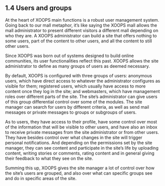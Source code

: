 ## 1.4 Users and groups

At the heart of XOOPS main functions is a robust user management system. Going back to our mall metaphor, it’s like saying the XOOPS mall allows the mall administrator to present different visitors a different mall depending on who they are. A XOOPS administrator can build a site that offers nothing to some users, part of the content to other users, and all the content to still other users.

Since XOOPS was born out of systems designed to build online communities, its user functionalities reflect this past. XOOPS allows the site administrator to define as many groups of users as deemed necessary.

By default, XOOPS is configured with three groups of users: anonymous users, which have direct access to whatever the administrator configures as visible for them; registered users, which usually have access to more content once they log in the site; and webmasters, which have management roles over different parts of the site. The site’s administrator can give users of this group differential control over some of the modules.
The site manager can search for users by different criteria, as well as send mail messages or private messages to groups or subgroups of users.

As to users, they have access to their profile, have some control over most of the information that will be visible to other users, and have also an inbox to receive private messages from the site administrator or from other users. They have besides control over what changes in the site will trigger personal notifications. And depending on the permissions set by the site manager, they can see content and participate in the site’s life by uploading content, writing stories or comments, rating content and in general giving their feedback to what they see on the site.

Summing this up, XOOPS gives the site manager a lot of control over how the site’s users are grouped, and also over what can specific groups see and do in specific areas of the site.
